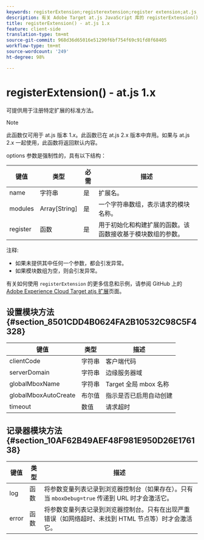 ```yaml
---
keywords: registerExtension;registerextension;register extension;at.js;functions;function;clientCode;serverDomain;globalMboxName;globalMboxAutoCreate;timeout
description: 有关 Adobe Target at.js JavaScript 库的 registerExtension() 函数的信息。
title: registerExtension() - at.js 1.x
feature: client-side
translation-type: tm+mt
source-git-commit: 968d36d65016e51290f6bf754f69c91fd8f68405
workflow-type: tm+mt
source-wordcount: '249'
ht-degree: 98%

---
```



# registerExtension() - at.js 1.x

可提供用于注册特定扩展的标准方法。

>[!NOTE]
>
>此函数仅可用于 at.js 版本 1.*x*。此函数已在 at.js 2.x 版本中弃用。如果与 at.js 2.x 一起使用，此函数将返回默认内容。

options 参数是强制性的，具有以下结构：

| 键值 | 类型 | 必需 | 描述 |
|--- |--- |--- |--- |
| name | 字符串 | 是 | 扩展名。 |
| modules | Array[String] | 是 | 一个字符串数组，表示请求的模块名称。 |
| register | 函数 | 是 | 用于初始化和构建扩展的函数。该函数接收基于模块数组的参数。 |

注释:

* 如果未提供其中任何一个参数，都会引发异常。
* 如果模块数组为空，则会引发异常。

有关如何使用 `registerExtension` 的更多信息和示例，请参阅 GitHub 上的 [Adobe Experience Cloud Target atjs 扩展](https://github.com/Adobe-Marketing-Cloud/target-atjs-extensions)页面。

## 设置模块方法 {#section_8501CDD4B0624FA2B10532C98C5F4328}

| 键值 | 类型 | 描述 |
|--- |--- |--- |
| clientCode | 字符串 | 客户端代码 |
| serverDomain | 字符串 | 边缘服务器域 |
| globalMboxName | 字符串 | Target 全局 mbox 名称 |
| globalMboxAutoCreate | 布尔值 | 指示是否已启用自动创建 |
| timeout | 数值 | 请求超时 |

## 记录器模块方法 {#section_10AF62B49AEF48F981E950D26E176138}

| 键值 | 类型 | 描述 |
|--- |--- |--- |
| log | 函数 | 将参数变量列表记录到浏览器控制台（如果存在）。只有当 `mboxDebug=true` 传递到 URL 时才会激活它。 |
| error | 函数 | 将参数变量列表记录到浏览器控制台。只有在出现严重错误（如网络超时、未找到 HTML 节点等）时才会激活它。 |
